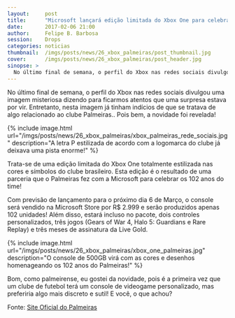 ```yaml
---
layout:     post
title:      "Microsoft lançará edição limitada do Xbox One para celebrar o aniversário do Palmeiras"
date:       2017-02-06 21:00
author:     Felipe B. Barbosa
session:    Drops
categories: noticias
thumbnail:  /imgs/posts/news/26_xbox_palmeiras/post_thumbnail.jpg
cover:      /imgs/posts/news/26_xbox_palmeiras/post_header.jpg
sinopse: >
  No último final de semana, o perfil do Xbox nas redes sociais divulgou uma imagem misteriosa dizendo para ficarmos atentos que uma surpresa estava por vir. Entretanto, nesta imagem já tinham indícios de que se tratava de algo relacionado ao clube Palmeiras.. Pois bem, a novidade foi revelada! 
---
```

No último final de semana, o perfil do Xbox nas redes sociais divulgou uma imagem misteriosa dizendo para ficarmos atentos que uma surpresa estava por vir. Entretanto, nesta imagem já tinham indícios de que se tratava de algo relacionado ao clube Palmeiras.. Pois bem, a novidade foi revelada! 

{% include image.html url="/imgs/posts/news/26_xbox_palmeiras/xbox_palmeiras_rede_sociais.jpg" description="A letra P estilizada de acordo com a logomarca do clube já deixava uma pista enorme!" %}

Trata-se de uma edição limitada do Xbox One totalmente estilizada nas cores e símbolos do clube brasileiro. Esta edição é o resultado de uma parceria que o Palmeiras fez com a Microsoft para celebrar os 102 anos do time! 

Com previsão de lançamento para o próximo dia 6 de Março, o console será vendido na Microsoft Store por R$ 2.999 e serão produzidos apenas 102 unidades! Além disso, estará incluso no pacote, dois controles personalizados, três jogos (Gears of War 4, Halo 5: Guardians e Rare Replay) e três meses de assinatura da Live Gold.

{% include image.html url="/imgs/posts/news/26_xbox_palmeiras/xbox_one_palmeiras.jpg" description="O console de 500GB virá com as cores e desenhos homenageando os 102 anos do Palmeiras!" %}

Bom, como palmeirense, eu gostei da novidade, pois é a primeira vez que um clube de futebol terá um console de videogame personalizado, mas preferiria algo mais discreto e sutil! E você, o que achou? 

Fonte: [Site Oficial do Palmeiras](http://www.palmeiras.com.br/news/2017/02/06/palmeiras-e-o-primeiro-clube-do-mundo-a-ter-um-modelo-personalizado-do-xbox.shtml)

